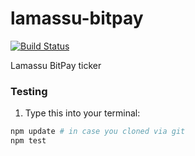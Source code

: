 lamassu-bitpay
==============

[![Build Status](https://travis-ci.org/lamassu/lamassu-bitpay.svg)](https://travis-ci.org/lamassu/lamassu-bitpay)

Lamassu BitPay ticker

### Testing

1. Type this into your terminal:

```bash
npm update # in case you cloned via git
npm test
```

